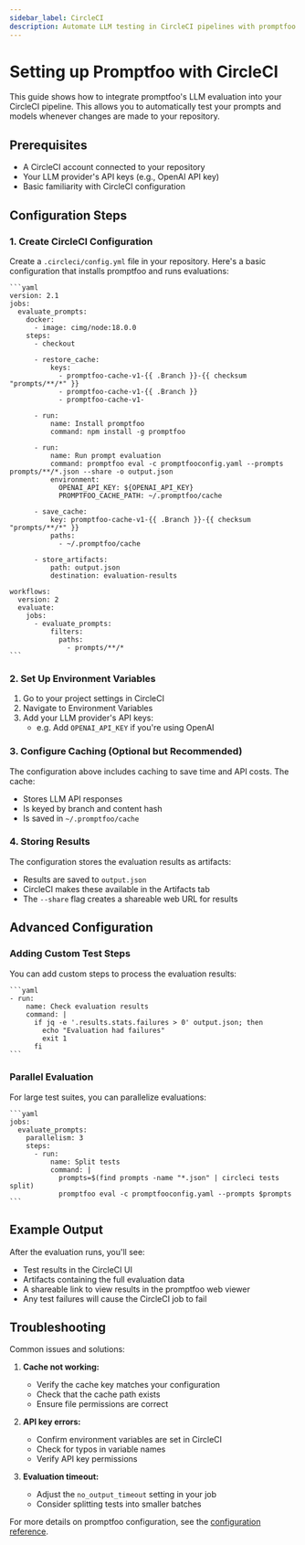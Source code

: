 ```yaml
---
sidebar_label: CircleCI
description: Automate LLM testing in CircleCI pipelines with promptfoo. Configure caching, API keys, and evaluation workflows to validate prompts and models in CI/CD environments.
---
```


# Setting up Promptfoo with CircleCI

This guide shows how to integrate promptfoo's LLM evaluation into your CircleCI pipeline. This allows you to automatically test your prompts and models whenever changes are made to your repository.

## Prerequisites

- A CircleCI account connected to your repository
- Your LLM provider's API keys (e.g., OpenAI API key)
- Basic familiarity with CircleCI configuration

## Configuration Steps

### 1. Create CircleCI Configuration

Create a `.circleci/config.yml` file in your repository. Here's a basic configuration that installs promptfoo and runs evaluations:

    ```yaml
    version: 2.1
    jobs:
      evaluate_prompts:
        docker:
          - image: cimg/node:18.0.0
        steps:
          - checkout

          - restore_cache:
              keys:
                - promptfoo-cache-v1-{{ .Branch }}-{{ checksum "prompts/**/*" }}
                - promptfoo-cache-v1-{{ .Branch }}
                - promptfoo-cache-v1-

          - run:
              name: Install promptfoo
              command: npm install -g promptfoo

          - run:
              name: Run prompt evaluation
              command: promptfoo eval -c promptfooconfig.yaml --prompts prompts/**/*.json --share -o output.json
              environment:
                OPENAI_API_KEY: ${OPENAI_API_KEY}
                PROMPTFOO_CACHE_PATH: ~/.promptfoo/cache

          - save_cache:
              key: promptfoo-cache-v1-{{ .Branch }}-{{ checksum "prompts/**/*" }}
              paths:
                - ~/.promptfoo/cache

          - store_artifacts:
              path: output.json
              destination: evaluation-results

    workflows:
      version: 2
      evaluate:
        jobs:
          - evaluate_prompts:
              filters:
                paths:
                  - prompts/**/*
    ```

### 2. Set Up Environment Variables

1. Go to your project settings in CircleCI
2. Navigate to Environment Variables
3. Add your LLM provider's API keys:
   - e.g. Add `OPENAI_API_KEY` if you're using OpenAI

### 3. Configure Caching (Optional but Recommended)

The configuration above includes caching to save time and API costs. The cache:

- Stores LLM API responses
- Is keyed by branch and content hash
- Is saved in `~/.promptfoo/cache`

### 4. Storing Results

The configuration stores the evaluation results as artifacts:

- Results are saved to `output.json`
- CircleCI makes these available in the Artifacts tab
- The `--share` flag creates a shareable web URL for results

## Advanced Configuration

### Adding Custom Test Steps

You can add custom steps to process the evaluation results:

    ```yaml
    - run:
        name: Check evaluation results
        command: |
          if jq -e '.results.stats.failures > 0' output.json; then
            echo "Evaluation had failures"
            exit 1
          fi
    ```

### Parallel Evaluation

For large test suites, you can parallelize evaluations:

    ```yaml
    jobs:
      evaluate_prompts:
        parallelism: 3
        steps:
          - run:
              name: Split tests
              command: |
                prompts=$(find prompts -name "*.json" | circleci tests split)
                promptfoo eval -c promptfooconfig.yaml --prompts $prompts
    ```

## Example Output

After the evaluation runs, you'll see:

- Test results in the CircleCI UI
- Artifacts containing the full evaluation data
- A shareable link to view results in the promptfoo web viewer
- Any test failures will cause the CircleCI job to fail

## Troubleshooting

Common issues and solutions:

1. **Cache not working:**
   - Verify the cache key matches your configuration
   - Check that the cache path exists
   - Ensure file permissions are correct

2. **API key errors:**
   - Confirm environment variables are set in CircleCI
   - Check for typos in variable names
   - Verify API key permissions

3. **Evaluation timeout:**
   - Adjust the `no_output_timeout` setting in your job
   - Consider splitting tests into smaller batches

For more details on promptfoo configuration, see the [configuration reference](/docs/configuration/reference).

